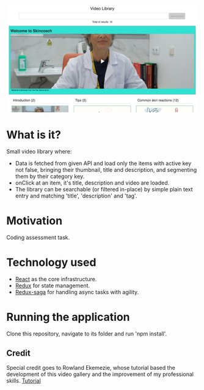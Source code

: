 ![Application UI](https://github.com/barbararcbf12/react-redux-video-library/blob/master/assets/Application-UI.png) 

# What is it?
Small video library where:
* Data is fetched from given API and load only the items with active key not false, bringing their thumbnail, title and description, and segmenting them by their category key.
* onClick at an item, it's title, description and video are loaded.
* The library can be searchable (or filtered in-place) by simple plain text entry and matching 'title', 'description' and 'tag'.

# Motivation
Coding assessment task.

# Technology used
* [React](https://facebook.github.io/react/) as the core infrastructure.
* [Redux](https://github.com/reactjs/redux) for state management.
* [Redux-saga](https://github.com/yelouafi/redux-saga) for handling async tasks with agility.

# Running the application
Clone this repository, navigate to its folder and run 'npm install'.

## Credit
Special credit goes to Rowland Ekemezie, whose tutorial based the development of this video gallery and the improvement of my professional skills. [Tutorial](https://scotch.io/tutorials/build-a-media-library-with-react-redux-and-redux-saga-part-1)

